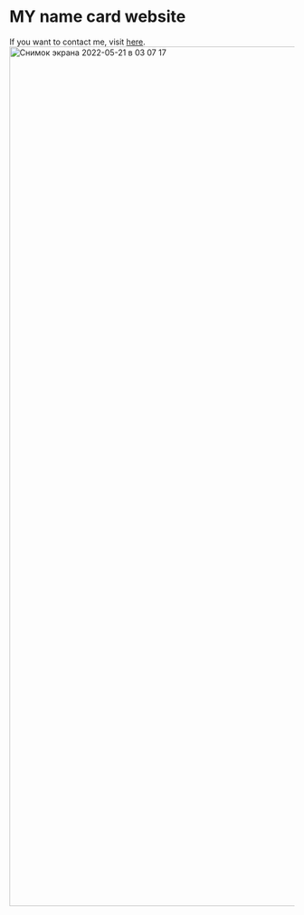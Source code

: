 #                                                         MY name card website

If you want to contact me, visit <a href='https://aziza2027.github.io/name-card-website' target="_blank">here</a>.
<img width="1518" alt="Снимок экрана 2022-05-21 в 03 07 17" src="https://user-images.githubusercontent.com/77870324/169618611-48672988-1bd9-4d33-9009-2b8828616b7a.png">
